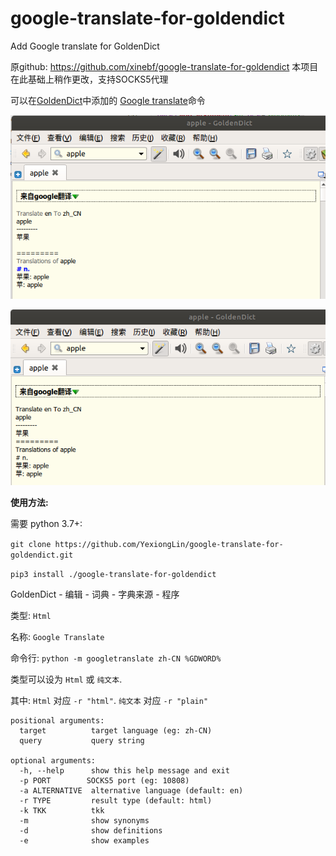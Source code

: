 # google-translate-for-goldendict
Add Google translate for GoldenDict

原github: https://github.com/xinebf/google-translate-for-goldendict 本项目在此基础上稍作更改，支持SOCKS5代理

可以在[GoldenDict][1]中添加的 [Google translate][2]命令

![screenshot](./screenshot0.png)

![screenshot](./screenshot1.png)

**使用方法:**

需要 python 3.7+:

`git clone https://github.com/YexiongLin/google-translate-for-goldendict.git `

`pip3 install ./google-translate-for-goldendict`

GoldenDict - 编辑 - 词典 - 字典来源 - 程序

类型: `Html`

名称: `Google Translate`

命令行: `python -m googletranslate zh-CN %GDWORD%`

类型可以设为 `Html` 或 `纯文本`.

其中: `Html` 对应 `-r "html"`. `纯文本` 对应 `-r "plain"`

```
positional arguments:
  target          target language (eg: zh-CN)
  query           query string

optional arguments:
  -h, --help      show this help message and exit
  -p PORT        SOCKS5 port (eg: 10808)
  -a ALTERNATIVE  alternative language (default: en)
  -r TYPE         result type (default: html)
  -k TKK          tkk
  -m              show synonyms
  -d              show definitions
  -e              show examples
```

[1]: https://github.com/goldendict/goldendict
[2]: https://translate.google.com/
